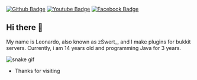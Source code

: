 [![Github Badge](https://img.shields.io/badge/-Github-000?style=flat-square&logo=Github&logoColor=white&link=https://github.com/Leonardo-ol/)](https://github.com/Leonardo-ol/)
[![Youtube Badge](https://img.shields.io/badge/-Youtube-red?style=flat-square&logo=Youtube&logoColor=white&link=https://youtube.com/channel/UCtnSTkS-W7LZuoZ4-g0iiHw)](https://youtube.com/channel/UCtnSTkS-W7LZuoZ4-g0iiHw)
[![Facebook Badge](https://img.shields.io/badge/-Facebook-blue?style=flat-square&logo=Facebook&logoColor=white&link=https:https://www.facebook.com/Leonardo.Oliveira45353)](https://www.facebook.com/Leonardo.Oliveira45353)

## Hi there 👋

My name is Leonardo, also known as zSwert_, and I make plugins for bukkit servers.
 Currently, i am 14 years old and programming Java for 3 years.




![snake gif](https://github.com/Leonardo-ol/Leonardo-ol/blob/output/github-contribution-grid-snake.svg)  


- Thanks for visiting
